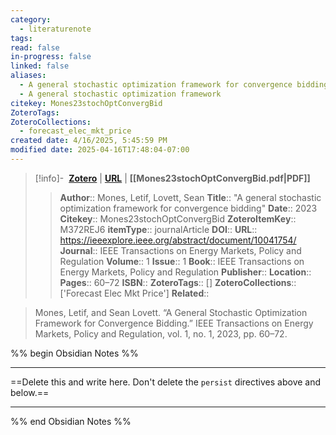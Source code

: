 ```yaml
---
category:
  - literaturenote
tags: 
read: false
in-progress: false
linked: false
aliases:
  - A general stochastic optimization framework for convergence bidding
  - A general stochastic optimization framework
citekey: Mones23stochOptConvergBid
ZoteroTags: 
ZoteroCollections:
  - forecast_elec_mkt_price
created date: 4/16/2025, 5:45:59 PM
modified date: 2025-04-16T17:48:04-07:00
---
```


> [!info]- &nbsp;[**Zotero**](zotero://select/library/items/M372REJ6)  | [**URL**](https://ieeexplore.ieee.org/abstract/document/10041754/) | **[[Mones23stochOptConvergBid.pdf|PDF]]**
>> **Author**:: Mones, Letif,  Lovett, Sean
> **Title**:: "A general stochastic optimization framework for convergence bidding"
> **Date**:: 2023
> **Citekey**:: Mones23stochOptConvergBid
> **ZoteroItemKey**:: M372REJ6
> **itemType**:: journalArticle
> **DOI**:: 
> **URL**:: https://ieeexplore.ieee.org/abstract/document/10041754/
> **Journal**:: IEEE Transactions on Energy Markets, Policy and Regulation
> **Volume**:: 1
> **Issue**:: 1
> **Book**:: IEEE Transactions on Energy Markets, Policy and Regulation
> **Publisher**:: 
> **Location**:: 
> **Pages**:: 60–72
> **ISBN**:: 
> **ZoteroTags**:: []
> **ZoteroCollections**:: ['Forecast Elec Mkt Price']
> **Related**::

>  Mones, Letif, and Sean Lovett. “A General Stochastic Optimization Framework for Convergence Bidding.” IEEE Transactions on Energy Markets, Policy and Regulation, vol. 1, no. 1, 2023, pp. 60–72.

%% begin Obsidian Notes %%
___
==Delete this and write here. Don't delete the `persist` directives above and below.==
___
%% end Obsidian Notes %%
